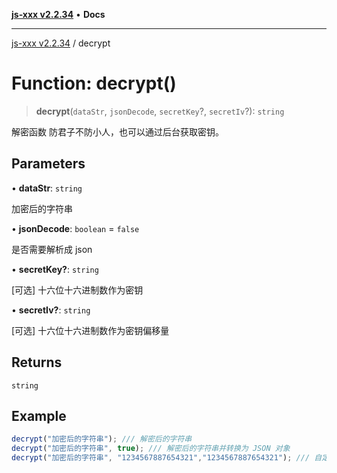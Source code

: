 [**js-xxx v2.2.34**](../README.md) • **Docs**

***

[js-xxx v2.2.34](../README.md) / decrypt

# Function: decrypt()

> **decrypt**(`dataStr`, `jsonDecode`, `secretKey`?, `secretIv`?): `string`

解密函数
防君子不防小人，也可以通过后台获取密钥。

## Parameters

• **dataStr**: `string`

加密后的字符串

• **jsonDecode**: `boolean` = `false`

是否需要解析成 json

• **secretKey?**: `string`

[可选] 十六位十六进制数作为密钥

• **secretIv?**: `string`

[可选] 十六位十六进制数作为密钥偏移量

## Returns

`string`

## Example

```ts
decrypt("加密后的字符串"); /// 解密后的字符串
decrypt("加密后的字符串", true); /// 解密后的字符串并转换为 JSON 对象
decrypt("加密后的字符串", "1234567887654321","1234567887654321"); /// 自定义密钥解密后的字符串
```
